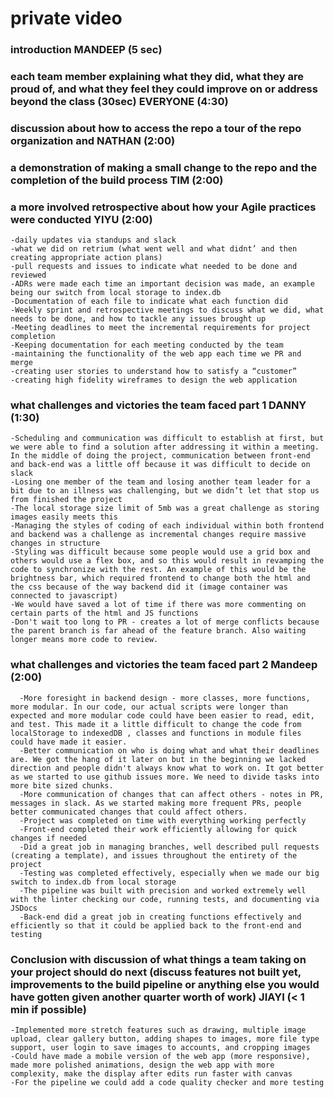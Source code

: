 # private video

### introduction MANDEEP (5 sec)

### each team member explaining what they did, what they are proud of, and what they feel they could improve on or address beyond the class (30sec) EVERYONE (4:30)

### discussion about how to access the repo a tour of the repo organization and NATHAN (2:00)

### a demonstration of making a small change to the repo and the completion of the build process TIM (2:00)

### a more involved retrospective about how your Agile practices were conducted YIYU (2:00)
	-daily updates via standups and slack
	-what we did on retrium (what went well and what didnt’ and then creating appropriate action plans)
	-pull requests and issues to indicate what needed to be done and reviewed
	-ADRs were made each time an important decision was made, an example being our switch from local storage to index.db
	-Documentation of each file to indicate what each function did
	-Weekly sprint and retrospective meetings to discuss what we did, what needs to be done, and how to tackle any issues brought up
	-Meeting deadlines to meet the incremental requirements for project completion
	-Keeping documentation for each meeting conducted by the team
	-maintaining the functionality of the web app each time we PR and merge
	-creating user stories to understand how to satisfy a “customer”
	-creating high fidelity wireframes to design the web application
  
### what challenges and victories the team faced part 1 DANNY (1:30)
	-Scheduling and communication was difficult to establish at first, but we were able to find a solution after addressing it within a meeting. In the middle of doing the project, communication between front-end and back-end was a little off because it was difficult to decide on slack
	-Losing one member of the team and losing another team leader for a bit due to an illness was challenging, but we didn’t let that stop us from finished the project
	-The local storage size limit of 5mb was a great challenge as storing images easily meets this
	-Managing the styles of coding of each individual within both frontend and backend was a challenge as incremental changes require massive changes in structure
	-Styling was difficult because some people would use a grid box and others would use a flex box, and so this would result in revamping the code to synchronize with the rest. An example of this would be the brightness bar, which required frontend to change both the html and the css because of the way backend did it (image container was connected to javascript)
	-We would have saved a lot of time if there was more commenting on certain parts of the html and JS functions
	-Don't wait too long to PR - creates a lot of merge conflicts because the parent branch is far ahead of the feature branch. Also waiting longer means more code to review.
	
### what challenges and victories the team faced part 2 Mandeep (2:00)
	  -More foresight in backend design - more classes, more functions, more modular. In our code, our actual scripts were longer than expected and more modular code could have been easier to read, edit, and test. This made it a little difficult to change the code from localStorage to indexedDB , classes and functions in module files could have made it easier.
	  -Better communication on who is doing what and what their deadlines are. We got the hang of it later on but in the beginning we lacked direction and people didn't always know what to work on. It got better as we started to use github issues more. We need to divide tasks into more bite sized chunks.
	  -More communication of changes that can affect others - notes in PR, messages in slack. As we started making more frequent PRs, people better communicated changes that could affect others.
	  -Project was completed on time with everything working perfectly
	  -Front-end completed their work efficiently allowing for quick changes if needed
	  -Did a great job in managing branches, well described pull requests (creating a template), and issues throughout the entirety of the project
	  -Testing was completed effectively, especially when we made our big switch to index.db from local storage
	  -The pipeline was built with precision and worked extremely well with the linter checking our code, running tests, and documenting via JSDocs
	  -Back-end did a great job in creating functions effectively and efficiently so that it could be applied back to the front-end and testing

### Conclusion with discussion of what things a team taking on your project should do next (discuss features not built yet, improvements to the build pipeline or anything else you would have gotten given another quarter worth of work) JIAYI (< 1 min if possible)
	-Implemented more stretch features such as drawing, multiple image upload, clear gallery button, adding shapes to images, more file type support, user login to save images to accounts, and cropping images
	-Could have made a mobile version of the web app (more responsive), made more polished animations, design the web app with more complexity, make the display after edits run faster with canvas
	-For the pipeline we could add a code quality checker and more testing



